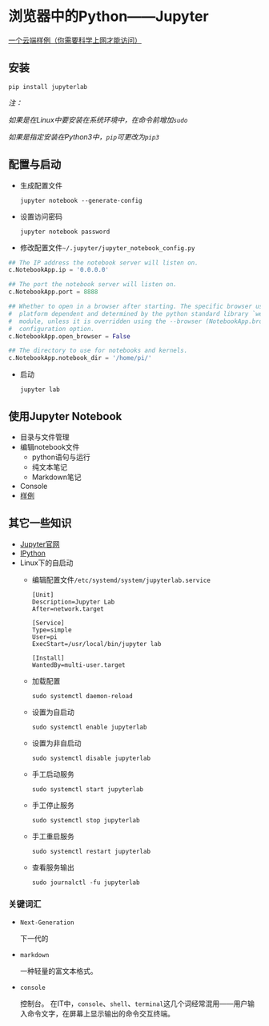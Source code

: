 # 浏览器中的Python——Jupyter

[一个云端样例（你需要科学上网才能访问）](https://colab.research.google.com/github/tensorflow/docs/blob/r2.0rc/site/en/tutorials/keras/basic_classification.ipynb)

## 安装

`pip install jupyterlab`

*注：*

*如果是在Linux中要安装在系统环境中，在命令前增加`sudo `*

*如果是指定安装在Python3中，`pip`可更改为`pip3`*

## 配置与启动

- 生成配置文件

  `jupyter notebook --generate-config`

- 设置访问密码

  `jupyter notebook password`

- 修改配置文件`~/.jupyter/jupyter_notebook_config.py`

```python
## The IP address the notebook server will listen on.
c.NotebookApp.ip = '0.0.0.0'

## The port the notebook server will listen on.
c.NotebookApp.port = 8888

## Whether to open in a browser after starting. The specific browser used is
#  platform dependent and determined by the python standard library `webbrowser`
#  module, unless it is overridden using the --browser (NotebookApp.browser)
#  configuration option.
c.NotebookApp.open_browser = False

## The directory to use for notebooks and kernels.
c.NotebookApp.notebook_dir = '/home/pi/'

```

- 启动

  `jupyter lab`

## 使用Jupyter Notebook
- 目录与文件管理
- 编辑notebook文件
    + python语句与运行
    + 纯文本笔记
    + Markdown笔记
- Console
- [样例](programs/jupyter样例.ipynb)

## 其它一些知识
- [Jupyter官网](https://jupyter.org/)
- [IPython](https://ipython.org/)
- Linux下的自启动
    + 编辑配置文件`/etc/systemd/system/jupyterlab.service`

        ```init
        [Unit]
        Description=Jupyter Lab
        After=network.target

        [Service]
        Type=simple
        User=pi
        ExecStart=/usr/local/bin/jupyter lab

        [Install]
        WantedBy=multi-user.target
        ```

    + 加载配置

      `sudo systemctl daemon-reload`

    + 设置为自启动

      `sudo systemctl enable jupyterlab`

    + 设置为非自启动

      `sudo systemctl disable jupyterlab`

    + 手工启动服务

      `sudo systemctl start jupyterlab`

    + 手工停止服务

      `sudo systemctl stop jupyterlab`

    + 手工重启服务

      `sudo systemctl restart jupyterlab`

    + 查看服务输出

      `sudo journalctl -fu jupyterlab`

### 关键词汇
- `Next-Generation`

  下一代的

- `markdown`

  一种轻量的富文本格式。

- `console`

  控制台。 在IT中，`console`、`shell`、`terminal`这几个词经常混用——用户输入命令文字，在屏幕上显示输出的命令交互终端。

